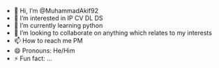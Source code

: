 - 👋 Hi, I’m @MuhammadAkif92
- 👀 I’m interested in IP CV DL DS
- 🌱 I’m currently learning python 
- 💞️ I’m looking to collaborate on anything which relates to my interests
- 📫 How to reach me PM
- 😄 Pronouns: He/Him
- ⚡ Fun fact: ...

<!---
MuhammadAkif92/MuhammadAkif92 is a ✨ special ✨ repository because its `README.md` (this file) appears on your GitHub profile.
You can click the Preview link to take a look at your changes.
--->
